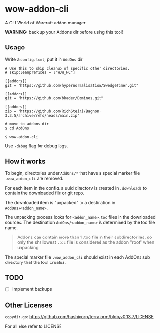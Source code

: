 # wow-addon-cli

A CLI World of Warcraft addon manager.

**WARNING:** back up your Addons dir before using this tool!

## Usage

Write a `config.toml`, put it in `AddOns` dir
```
# Use this to skip cleanup of specific other directories.
# skipcleanprefixes = ["WOW_HC"]

[[addons]]
git = "https://github.com/hypernormalisation/SwedgeTimer.git"

[[addons]]
git = "https://github.com/bkader/Dominos.git"

[[addons]]
zip = "https://github.com/RichSteini/Bagnon-3.3.5/archive/refs/heads/main.zip"
```

```
# move to addons dir
$ cd AddOns

$ wow-addon-cli
```

Use `-debug` flag for debug logs.

## How it works

To begin, directories under `AddOns/*` that have a special marker file `.wow_addon_cli` are removed.

For each item in the config, a uuid directory is created in `.downloads` to contain the downloaded file or git repo.

The downloaded item is "unpacked" to a destination in `AddOns/<addon_name>`.

The unpacking process looks for `<addon_name>.toc` files in the downloaded sources. The destination `AddOns/<addon_name>` is determined by the toc file name.

> Addons can contain more than 1 .toc file in their subdirectorires, so only the shallowest `.toc` file is considered as the addon "root" when unpacking

The special marker file `.wow_addon_cli` should exist in each AddOns sub directory that the tool creates.

## TODO

- [ ] implement backups

## Other Licenses

`copydir.go`: https://github.com/hashicorp/terraform/blob/v0.13.7/LICENSE

For all else refer to LICENSE
